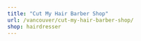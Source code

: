 ```yaml
---
title: "Cut My Hair Barber Shop"
url: /vancouver/cut-my-hair-barber-shop/
shop: hairdresser
---
```


